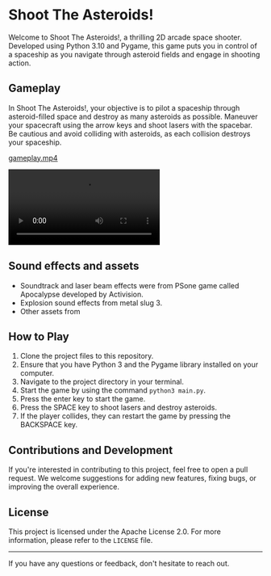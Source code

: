 # Shoot The Asteroids!

Welcome to Shoot The Asteroids!, a thrilling 2D arcade space shooter. Developed using Python 3.10 and Pygame, this game puts you in control of a spaceship as you navigate through asteroid fields and engage in shooting action.

## Gameplay

In Shoot The Asteroids!, your objective is to pilot a spaceship through asteroid-filled space and destroy as many asteroids as possible. Maneuver your spacecraft using the arrow keys and shoot lasers with the spacebar. Be cautious and avoid colliding with asteroids, as each collision destroys your spaceship.


[gameplay.mp4](gameplay.mp4)

<video controls> 
    <source src="gameplay.mp4" type="video/mp4"> 
</video>

## Sound effects and assets

- Soundtrack and laser beam effects were from PSone game called Apocalypse developed by Activision.
- Explosion sound effects from metal slug 3.
- Other assets from 

## How to Play

1. Clone the project files to this repository.
2. Ensure that you have Python 3 and the Pygame library installed on your computer.
3. Navigate to the project directory in your terminal.
4. Start the game by using the command `python3 main.py`.
5. Press the enter key to start the game.
6. Press the SPACE key to shoot lasers and destroy asteroids.
7. If the player collides, they can restart the game by pressing the BACKSPACE key.

## Contributions and Development

If you're interested in contributing to this project, feel free to open a pull request. We welcome suggestions for adding new features, fixing bugs, or improving the overall experience.

## License

This project is licensed under the Apache License 2.0. For more information, please refer to the `LICENSE` file.

---

If you have any questions or feedback, don't hesitate to reach out.
